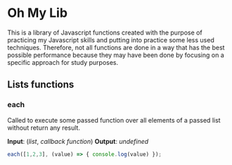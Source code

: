 # Oh My Lib

This is a library of Javascript functions created with the purpose of practicing my Javascript skills and putting into practice some less used techniques. Therefore, not all functions are done in a way that has the best possible performance because they may have been done by focusing on a specific approach for study purposes.

## Lists functions

### each

Called to execute some passed function over all elements of a passed list without return any result.

**Input**: (*list*, *callback function*)
**Output**: *undefined*

```javascript
each([1,2,3], (value) => { console.log(value) });
```
